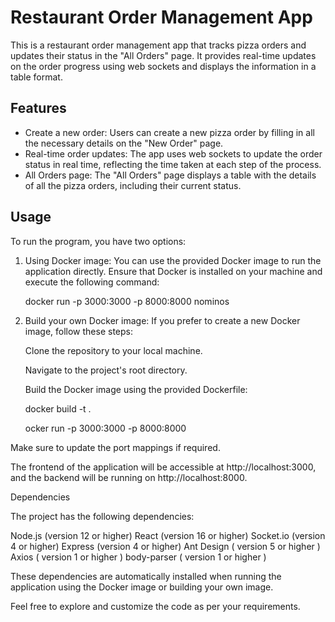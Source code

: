 # Restaurant Order Management App

This is a restaurant order management app that tracks pizza orders and updates their status in the "All Orders" page. It provides real-time updates on the order progress using web sockets and displays the information in a table format.

## Features

- Create a new order: Users can create a new pizza order by filling in all the necessary details on the "New Order" page.
- Real-time order updates: The app uses web sockets to update the order status in real time, reflecting the time taken at each step of the process.
- All Orders page: The "All Orders" page displays a table with the details of all the pizza orders, including their current status.

## Usage

To run the program, you have two options:

1. Using Docker image: You can use the provided Docker image to run the application directly. Ensure that Docker is installed on your machine and execute the following command:

   docker run -p 3000:3000 -p 8000:8000 nominos

2. Build your own Docker image: If you prefer to create a new Docker image, follow these steps:

   Clone the repository to your local machine.

   Navigate to the project's root directory.

   Build the Docker image using the provided Dockerfile:

   docker build -t <your-image-name> .

   ocker run -p 3000:3000 -p 8000:8000 <your-image-name>

Make sure to update the port mappings if required.

The frontend of the application will be accessible at http://localhost:3000, and the backend will be running on http://localhost:8000.

Dependencies

The project has the following dependencies:

Node.js (version 12 or higher)
React (version 16 or higher)
Socket.io (version 4 or higher)
Express (version 4 or higher)
Ant Design ( version 5 or higher )
Axios ( version 1 or higher )
body-parser ( version 1 or higher )

These dependencies are automatically installed when running the application using the Docker image or building your own image.

Feel free to explore and customize the code as per your requirements.
